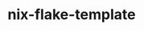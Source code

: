 <!--
SPDX-FileCopyrightText: 2022 Chris Montgomery <chris@cdom.io>

SPDX-License-Identifier: CC-BY-SA-4.0
-->

# nix-flake-template
